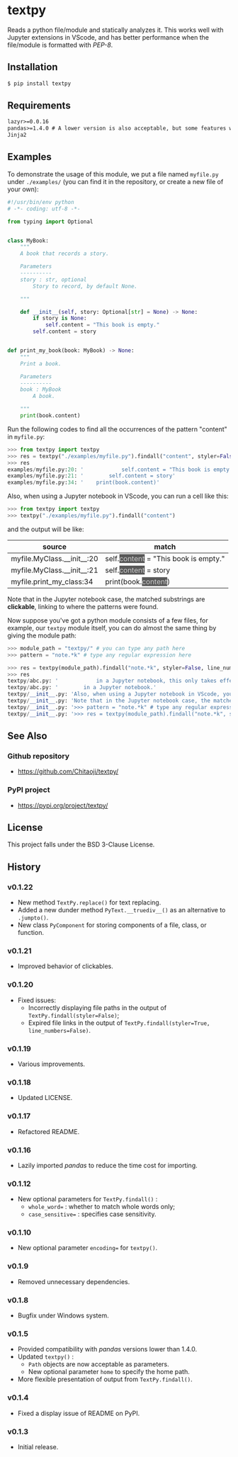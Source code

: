 # textpy
Reads a python file/module and statically analyzes it. This works well with Jupyter extensions in VScode, and has better performance when the file/module is formatted with *PEP-8*.

## Installation
```sh
$ pip install textpy
```

## Requirements
```txt
lazyr>=0.0.16
pandas>=1.4.0 # A lower version is also acceptable, but some features will be invalid
Jinja2
```

## Examples
To demonstrate the usage of this module, we put a file named `myfile.py` under `./examples/` (you can find it in the repository, or create a new file of your own):

```py
#!/usr/bin/env python
# -*- coding: utf-8 -*-

from typing import Optional


class MyBook:
    """
    A book that records a story.

    Parameters
    ----------
    story : str, optional
        Story to record, by default None.

    """

    def __init__(self, story: Optional[str] = None) -> None:
        if story is None:
            self.content = "This book is empty."
        self.content = story


def print_my_book(book: MyBook) -> None:
    """
    Print a book.

    Parameters
    ----------
    book : MyBook
        A book.

    """
    print(book.content)
```

Run the following codes to find all the occurrences of the pattern "content" in `myfile.py`:

```py
>>> from textpy import textpy
>>> res = textpy("./examples/myfile.py").findall("content", styler=False)
>>> res
examples/myfile.py:20: '            self.content = "This book is empty."'
examples/myfile.py:21: '        self.content = story'
examples/myfile.py:34: '    print(book.content)'
```

Also, when using a Jupyter notebook in VScode, you can run a cell like this:

```py
>>> from textpy import textpy
>>> textpy("./examples/myfile.py").findall("content")
```
<!--html-->
and the output will be like:

<table id="T_eb71c">
  <thead>
    <tr>
      <th id="T_eb71c_level0_col0" class="col_heading level0 col0">source</th>
      <th id="T_eb71c_level0_col1" class="col_heading level0 col1">match</th>
    </tr>
  </thead>
  <tbody>
    <tr>
      <td id="T_eb71c_row0_col0" class="data row0 col0"><a href='examples/myfile.py'
          style='text-decoration:none;color:inherit'>myfile</a>.<a href='examples/myfile.py'
          style='text-decoration:none;color:inherit'>MyClass</a>.<a href='examples/myfile.py'
          style='text-decoration:none;color:inherit'>__init__</a>:<a href='examples/myfile.py'
          style='text-decoration:none;color:inherit'>20</a></td>
      <td id="T_eb71c_row0_col1" class="data row0 col1"> self.<a href='examples/myfile.py'
          style='text-decoration:none;color:#cccccc;background-color:#595959'>content</a> = "This book is empty."</td>
    </tr>
    <tr>
      <td id="T_eb71c_row1_col0" class="data row1 col0"><a href='examples/myfile.py'
          style='text-decoration:none;color:inherit'>myfile</a>.<a href='examples/myfile.py'
          style='text-decoration:none;color:inherit'>MyClass</a>.<a href='examples/myfile.py'
          style='text-decoration:none;color:inherit'>__init__</a>:<a href='examples/myfile.py'
          style='text-decoration:none;color:inherit'>21</a></td>
      <td id="T_eb71c_row1_col1" class="data row1 col1"> self.<a href='examples/myfile.py'
          style='text-decoration:none;color:#cccccc;background-color:#595959'>content</a> = story</td>
    </tr>
    <tr>
      <td id="T_eb71c_row2_col0" class="data row2 col0"><a href='examples/myfile.py'
          style='text-decoration:none;color:inherit'>myfile</a>.<a href='examples/myfile.py'
          style='text-decoration:none;color:inherit'>print_my_class</a>:<a href='examples/myfile.py'
          style='text-decoration:none;color:inherit'>34</a></td>
      <td id="T_eb71c_row2_col1" class="data row2 col1"> print(book.<a href='examples/myfile.py'
          style='text-decoration:none;color:#cccccc;background-color:#595959'>content</a>)</td>
    </tr>
  </tbody>
</table>
<!--/html-->

Note that in the Jupyter notebook case, the matched substrings are **clickable**, linking to where the patterns were found.

Now suppose you've got a python module consists of a few files, for example, our `textpy` module itself, you can do almost the same thing by giving the module path:

```py
>>> module_path = "textpy/" # you can type any path here
>>> pattern = "note.*k" # type any regular expression here

>>> res = textpy(module_path).findall("note.*k", styler=False, line_numbers=False)
>>> res
textpy/abc.py: '            in a Jupyter notebook, this only takes effect when'
textpy/abc.py: '        in a Jupyter notebook.'
textpy/__init__.py: 'Also, when using a Jupyter notebook in VScode, you can run a cell like this:'
textpy/__init__.py: 'Note that in the Jupyter notebook case, the matched substrings are **clickable**, linking to where'
textpy/__init__.py: '>>> pattern = "note.*k" # type any regular expression here'
textpy/__init__.py: '>>> res = textpy(module_path).findall("note.*k", styler=False, line_numbers=False)'
```

## See Also
### Github repository
* https://github.com/Chitaoji/textpy/

### PyPI project
* https://pypi.org/project/textpy/

## License
This project falls under the BSD 3-Clause License.

## History
### v0.1.22
* New method `TextPy.replace()` for text replacing.
* Added a new dunder method `PyText.__truediv__()` as an alternative to `.jumpto()`.
* New class `PyComponent` for storing components of a file, class, or function.

### v0.1.21
* Improved behavior of clickables.

### v0.1.20
* Fixed issues:
  * Incorrectly displaying file paths in the output of `TextPy.findall(styler=False)`;
  * Expired file links in the output of `TextPy.findall(styler=True, line_numbers=False)`.

### v0.1.19
* Various improvements.

### v0.1.18
* Updated LICENSE.

### v0.1.17
* Refactored README.

### v0.1.16
* Lazily imported *pandas* to reduce the time cost for importing.

### v0.1.12
* New optional parameters for `TextPy.findall()` :
  * `whole_word=` : whether to match whole words only;
  * `case_sensitive=` : specifies case sensitivity.

### v0.1.10
* New optional parameter `encoding=` for `textpy()`.

### v0.1.9
* Removed unnecessary dependencies.

### v0.1.8
* Bugfix under Windows system.

### v0.1.5
* Provided compatibility with *pandas* versions lower than 1.4.0.
* Updated `textpy()` :
  * `Path` objects are now acceptable as parameters.
  * New optional parameter `home` to specify the home path.
* More flexible presentation of output from `TextPy.findall()`.

### v0.1.4
* Fixed a display issue of README on PyPI.

### v0.1.3
* Initial release.
